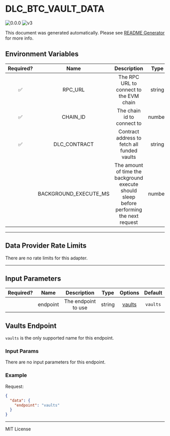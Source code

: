 # DLC_BTC_VAULT_DATA

![0.0.0](https://img.shields.io/github/package-json/v/smartcontractkit/external-adapters-js?filename=packages/sources/dlc-btc-vault-data/package.json) ![v3](https://img.shields.io/badge/framework%20version-v3-blueviolet)

This document was generated automatically. Please see [README Generator](../../scripts#readme-generator) for more info.

## Environment Variables

| Required? |         Name          |                                        Description                                        |  Type  | Options |                   Default                    |
| :-------: | :-------------------: | :---------------------------------------------------------------------------------------: | :----: | :-----: | :------------------------------------------: |
|    ✅     |        RPC_URL        |                          The RPC URL to connect to the EVM chain                          | string |         |                                              |
|    ✅     |       CHAIN_ID        |                                The chain id to connect to                                 | number |         |                   `42161`                    |
|    ✅     |     DLC_CONTRACT      |                        Contract address to fetch all funded vaults                        | string |         | `0x20157DBAbb84e3BBFE68C349d0d44E48AE7B5AD2` |
|           | BACKGROUND_EXECUTE_MS | The amount of time the background execute should sleep before performing the next request | number |         |                   `10000`                    |

---

## Data Provider Rate Limits

There are no rate limits for this adapter.

---

## Input Parameters

| Required? |   Name   |     Description     |  Type  |          Options           | Default  |
| :-------: | :------: | :-----------------: | :----: | :------------------------: | :------: |
|           | endpoint | The endpoint to use | string | [vaults](#vaults-endpoint) | `vaults` |

## Vaults Endpoint

`vaults` is the only supported name for this endpoint.

### Input Params

There are no input parameters for this endpoint.

### Example

Request:

```json
{
  "data": {
    "endpoint": "vaults"
  }
}
```

---

MIT License
